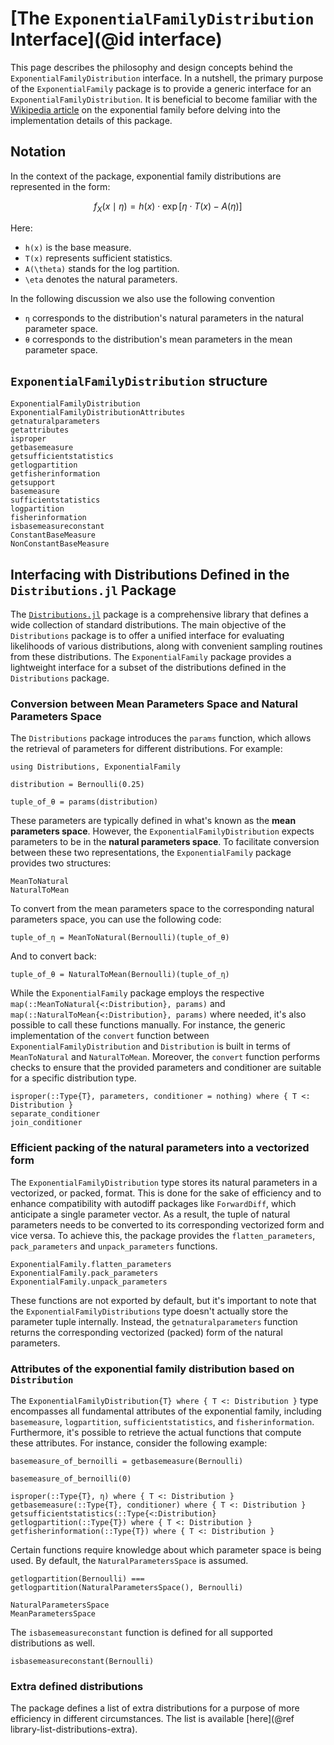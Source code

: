# [The `ExponentialFamilyDistribution` Interface](@id interface)

This page describes the philosophy and design concepts behind the `ExponentialFamilyDistribution` interface.
In a nutshell, the primary purpose of the `ExponentialFamily` package is to provide a generic interface for an `ExponentialFamilyDistribution`.
It is beneficial to become familiar with the [Wikipedia article](https://en.wikipedia.org/wiki/Exponential_family) on the exponential family before delving into the implementation details of this package.

## Notation

In the context of the package, exponential family distributions are represented in the form:

$$
f_X(x\mid\eta) = h(x) \cdot \exp\left[ \eta \cdot T(x) - A(\eta) \right]
$$

Here:
- `h(x)` is the base measure.
- `T(x)` represents sufficient statistics.
- `A(\theta)` stands for the log partition.
- `\eta` denotes the natural parameters.

In the following discussion we also use the following convention

- `η` corresponds to the distribution's natural parameters in the natural parameter space.
- `θ` corresponds to the distribution's mean parameters in the mean parameter space.

## `ExponentialFamilyDistribution` structure

```@docs 
ExponentialFamilyDistribution
ExponentialFamilyDistributionAttributes
getnaturalparameters
getattributes
isproper
getbasemeasure
getsufficientstatistics
getlogpartition
getfisherinformation
getsupport
basemeasure
sufficientstatistics
logpartition
fisherinformation
isbasemeasureconstant
ConstantBaseMeasure
NonConstantBaseMeasure
```

## Interfacing with Distributions Defined in the `Distributions.jl` Package

The [`Distributions.jl`](https://github.com/JuliaStats/Distributions.jl) package is a comprehensive library that defines a wide collection of standard distributions. The main objective of the `Distributions` package is to offer a unified interface for evaluating likelihoods of various distributions, along with convenient sampling routines from these distributions. The `ExponentialFamily` package provides a lightweight interface for a subset of the distributions defined in the `Distributions` package.

### Conversion between Mean Parameters Space and Natural Parameters Space

The `Distributions` package introduces the `params` function, which allows the retrieval of parameters for different distributions. For example:

```@example dist-interfacing
using Distributions, ExponentialFamily

distribution = Bernoulli(0.25)

tuple_of_θ = params(distribution)
```

These parameters are typically defined in what's known as the __mean parameters space__. However, the `ExponentialFamilyDistribution` expects parameters to be in the __natural parameters space__. To facilitate conversion between these two representations, the `ExponentialFamily` package provides two structures:

```@docs
MeanToNatural
NaturalToMean
```

To convert from the mean parameters space to the corresponding natural parameters space, you can use the following code:

```@example dist-interfacing
tuple_of_η = MeanToNatural(Bernoulli)(tuple_of_θ)
```

And to convert back:

```@example dist-interfacing
tuple_of_θ = NaturalToMean(Bernoulli)(tuple_of_η)
```

While the `ExponentialFamily` package employs the respective `map(::MeanToNatural{<:Distribution}, params)` and `map(::NaturalToMean{<:Distribution}, params)` where needed, it's also possible to call these functions manually. For instance, the generic implementation of the `convert` function between `ExponentialFamilyDistribution` and `Distribution` is built in terms of `MeanToNatural` and `NaturalToMean`. Moreover, the `convert` function performs checks to ensure that the provided parameters and conditioner are suitable for a specific distribution type.

```@docs
isproper(::Type{T}, parameters, conditioner = nothing) where { T <: Distribution }
separate_conditioner
join_conditioner
```

### Efficient packing of the natural parameters into a vectorized form

The `ExponentialFamilyDistribution` type stores its natural parameters in a vectorized, or packed, format. This is done for the sake of efficiency and to enhance compatibility with autodiff packages like `ForwardDiff`, which anticipate a single parameter vector. As a result, the tuple of natural parameters needs to be converted to its corresponding vectorized form and vice versa. To achieve this, the package provides the `flatten_parameters`, `pack_parameters` and `unpack_parameters` functions.

```@docs
ExponentialFamily.flatten_parameters
ExponentialFamily.pack_parameters
ExponentialFamily.unpack_parameters
```

These functions are not exported by default, but it's important to note that the `ExponentialFamilyDistributions` type doesn't actually store the parameter tuple internally. Instead, the `getnaturalparameters` function returns the corresponding vectorized (packed) form of the natural parameters.

### Attributes of the exponential family distribution based on `Distribution`

The `ExponentialFamilyDistribution{T} where { T <: Distribution }` type encompasses all fundamental attributes of the exponential family, including `basemeasure`, `logpartition`, `sufficientstatistics`, and `fisherinformation`. Furthermore, it's possible to retrieve the actual functions that compute these attributes. For instance, consider the following example:


```@example dist-interfacing
basemeasure_of_bernoilli = getbasemeasure(Bernoulli)

basemeasure_of_bernoilli(0)
```

```@docs
isproper(::Type{T}, η) where { T <: Distribution }
getbasemeasure(::Type{T}, conditioner) where { T <: Distribution }
getsufficientstatistics(::Type{<:Distribution}
getlogpartition(::Type{T}) where { T <: Distribution }
getfisherinformation(::Type{T}) where { T <: Distribution }
```

Certain functions require knowledge about which parameter space is being used. By default, the `NaturalParametersSpace` is assumed.

```@example dist-interfacing
getlogpartition(Bernoulli) === getlogpartition(NaturalParametersSpace(), Bernoulli)
```

```@docs 
NaturalParametersSpace
MeanParametersSpace
```

The `isbasemeasureconstant` function is defined for all supported distributions as well.

```@example dist-interfacing
isbasemeasureconstant(Bernoulli)
```

### Extra defined distributions

The package defines a list of extra distributions for a purpose of more efficiency in different circumstances. The list is available [here](@ref library-list-distributions-extra).